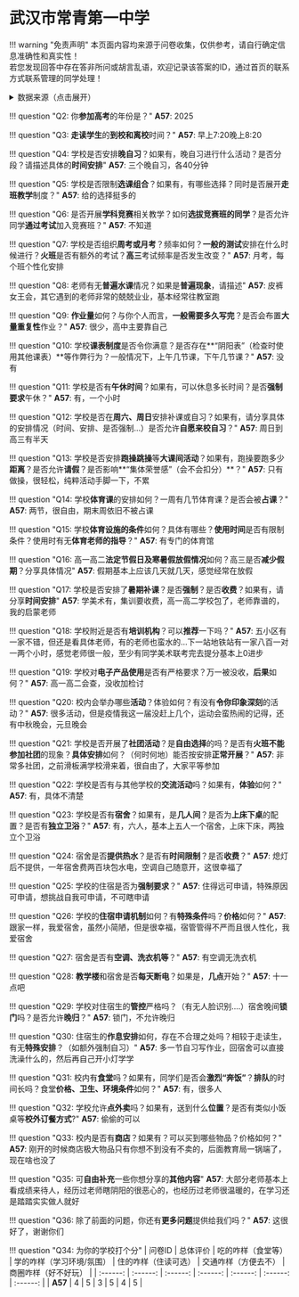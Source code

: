 # 武汉市常青第一中学

!!! warning "免责声明"
    本页面内容均来源于问卷收集，仅供参考，请自行确定信息准确性和真实性！  
    若您发现回答中存在答非所问或胡言乱语，欢迎记录该答案的ID，通过首页的联系方式联系管理的同学处理！

<details><summary>数据来源（点击展开）</summary>
<ul>
<li><strong>57</strong>: 匿名 (2025-07)</li>
</ul>
</details>

!!! question "Q2: 你**参加高考**的年份是？"
    **A57**: 2025  

!!! question "Q3: **走读学生**的**到校和离校**时间？"
    **A57**: 早上7:20晚上8:20  

!!! question "Q4: 学校是否安排**晚自习**？如果有，晚自习进行什么活动？是否分段？请描述具体的**时间安排**"
    **A57**: 三个晚自习，各40分钟  

!!! question "Q5: 学校是否限制**选课组合**？如果有，有哪些选择？同时是否展开**走班教学**制度？"
    **A57**: 给的选择挺多的  

!!! question "Q6: 是否开展**学科竞赛**相关教学？如何**选拔竞赛班的同学**？是否允许同学**通过考试**加入竞赛班？"
    **A57**: 不知道  

!!! question "Q7: 学校是否组织**周考或月考**？频率如何？**一般的测试**安排在什么时候进行？**火班**是否有额外的考试？**高三**考试频率是否发生改变？"
    **A57**: 月考，每个班个性化安排  

!!! question "Q8: 老师有无**普遍水课**情况？如果是**普遍现象**，请描述"
    **A57**: 皮裤女王会，其它遇到的老师非常的兢兢业业，基本经常往教室跑  

!!! question "Q9: **作业量**如何？与你个人而言，**一般需要多久写完**？是否会布置**大量重复性**作业？"
    **A57**: 很少，高中主要靠自己  

!!! question "Q10: 学校**课表制度**是否令你满意？是否存在**“阴阳表”（检查时使用其他课表）**等作弊行为？一般情况下，上午几节课，下午几节课？"
    **A57**: 没有  

!!! question "Q11: 学校是否有**午休时间**？如果有，可以休息多长时间？是否**强制要求**午休？"
    **A57**: 有，一个小时  

!!! question "Q12: 学校是否在**周六、周日**安排补课或自习？如果有，请分享具体的安排情况（时间、安排、是否强制...）是否允许**自愿来校自习**？"
    **A57**: 周日到高三有半天  

!!! question "Q13: 学校是否安排**跑操跳操**等**大课间活动**？如果有，跑操要跑多少**距离**？是否允许**请假**？是否影响**“集体荣誉感”（会不会扣分）**？"
    **A57**: 只有做操，很轻松，纯粹活动手脚一下，不累  

!!! question "Q14: 学校**体育课**的安排如何？一周有几节体育课？是否会被**占课**？"
    **A57**: 两节，很自由，期末周依旧不被占课  

!!! question "Q15: 学校**体育设施的条件**如何？具体有哪些？**使用时间**是否有限制条件？使用时有无**体育老师的指导**？"
    **A57**: 有专门的体育馆  

!!! question "Q16: 高一高二**法定节假日及寒暑假放假情况**如何？高三是否**减少假期**？分享具体情况"
    **A57**: 假期基本上应该几天就几天，感觉经常在放假  

!!! question "Q17: 学校是否安排了**暑期补课**？是否**强制**？是否**收费**？如果有，请分享**时间安排**"
    **A57**: 学美术有，集训要收费，高一高二学校包了，老师靠谱的，我的启蒙老师  

!!! question "Q18: 学校附近是否有**培训机构**？可以**推荐**一下吗？"
    **A57**: 五小区有一家不错，但还是看具体老师，有的老师也蛮水的…下一站地铁站有一家八百一对一两个小时，感觉老师很一般，至少有同学美术联考完去提分基本上0进步  

!!! question "Q19: 学校对**电子产品使用**是否有严格要求？万一被没收，**后果**如何？"
    **A57**: 高一高二会查，没收加检讨  

!!! question "Q20: 校内会举办哪些**活动**？体验如何？有没有**令你印象深刻**的活动？"
    **A57**: 很多活动，但是疫情我这一届没赶上几个，运动会蛮热闹的记得，还有中秋晚会，元旦晚会  

!!! question "Q21: 学校是否开展了**社团活动**？是**自由选择**的吗？是否有**火班不能参加社团**的现象？**具体安排**如何？（何时何地）能否按安排**正常开展**？"
    **A57**: 非常多社团，之前滑板满学校滑来着，很自由了，大家平等参加  

!!! question "Q22: 学校是否有与其他学校的**交流活动**吗？如果有，**体验**如何？"
    **A57**: 有，具体不清楚  

!!! question "Q23: 学校是否有**宿舍**？如果有，是**几人间**？是否为**上床下桌**的配置？是否有**独立卫浴**？"
    **A57**: 有，六人，基本上五人一个宿舍，上床下床，两独立个卫浴  

!!! question "Q24: 宿舍是否**提供热水**？是否有**时间限制**？是否**收费**？"
    **A57**: 熄灯后不提供，一年宿舍费两百块包水电，空调自己随意开，这很幸福了  

!!! question "Q25: 学校的住宿是否为**强制要求**？"
    **A57**: 住得远可申请，特殊原因可申请，想挑战自我可申请，不可瞎申请  

!!! question "Q26: 学校的**住宿申请机制**如何？有**特殊条件**吗？**价格**如何？"
    **A57**: 跟家一样，我爱宿舍，虽然小简陋，但是很幸福，宿管管得不严而且很人性化，我爱宿舍  

!!! question "Q27: 宿舍是否有**空调、洗衣机等**？"
    **A57**: 有空调无洗衣机  

!!! question "Q28: **教学楼**和宿舍是否**每天断电**？如果是，**几点**开始？"
    **A57**: 十一点吧  

!!! question "Q29: 学校对住宿生的**管控**严格吗？（有无人脸识别....）宿舍晚间**锁门**吗？是否允许**晚归**？"
    **A57**: 锁门，不允许晚归  

!!! question "Q30: 住宿生的**作息安排**如何，存在不合理之处吗？相较于走读生，有无**特殊安排**？（如额外强制自习）"
    **A57**: 多一节自习写作业，回宿舍可以直接洗澡什么的，然后再自己开小灯学学  

!!! question "Q31: 校内有**食堂**吗？如果有，同学们是否会**激烈“奔饭”**？**排队**的时间长吗？食堂**价格、卫生、环境条件**如何？"
    **A57**: 有，很多人  

!!! question "Q32: 学校允许**点外卖**吗？如果有，送到什么**位置**？是否有类似小饭桌等**校外订餐方式**?"
    **A57**: 偷偷的可以  

!!! question "Q33: 校内是否有**商店**？如果有？可以买到哪些物品？价格如何？"
    **A57**: 刚开的时候商店极大物品只有你想不到没有不卖的，后面教育局一锅端了，现在啥也没了  

!!! question "Q35: 可**自由补充**一些你想分享的**其他内容**"
    **A57**: 大部分老师基本上看成绩来待人，经历过老师瞎阴阳的很恶心的，也经历过老师很温暖的，在学习还是踏踏实实做人就好  

!!! question "Q36: 除了前面的问题，你还有**更多问题**提供给我们吗？"
    **A57**: 这很好了，谢谢你们  

!!! question "Q34: 为你的学校打个分"
    | 问卷ID | 总体评价 | 吃的咋样（食堂等） | 学的咋样（学习环境/氛围） | 住的咋样（住读可选） | 交通咋样（方便去不） | 商圈咋样（好不好玩） |
    | :------: | :------: | :------: | :------: | :------: | :------: | :------: |
    | **A57** | 4 | 5 | 3 | 5 | 4 | 5 |

